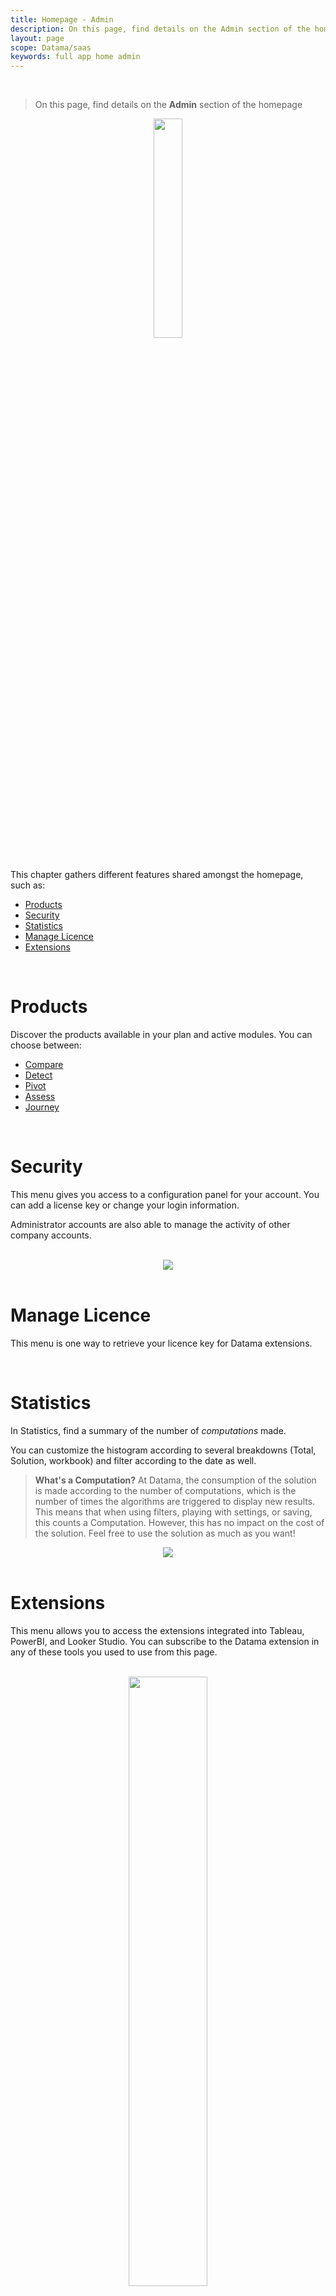 ```yaml
---
title: Homepage - Admin
description: On this page, find details on the Admin section of the homepage
layout: page
scope: Datama/saas
keywords: full app home admin
---
```


<br>

>On this page, find details on the **Admin** section of the homepage


<center><img style="width:30%;" src="{{site.url}}/{{site.baseurl}}/core_app/new/interface/homepage/admin/images/admin.png"/></center>

<br>

This chapter gathers different features shared amongst the homepage, such as:

- [Products](#products)
- [Security](#security)
- [Statistics](#statistics)
- [Manage Licence](#manage-licence)
- [Extensions](#extensions)


<br>

# Products

Discover the products available in your plan and active modules. 
You can choose between: 
- [Compare]({{site.url}}/{{site.baseurl}}/core_app/new/compare/compare.html)
- [Detect]({{site.url}}/{{site.baseurl}}/core_app/new/detect/detect.html)
- [Pivot]({{site.url}}/{{site.baseurl}}/core_app/new/pivot/pivot.html)
- [Assess]({{site.url}}/{{site.baseurl}}/core_app/new/assess/assess.html)
- [Journey]({{site.url}}/{{site.baseurl}}/core_app/new/journey/journey.html)

<br>

# Security


This menu gives you access to a configuration panel for your account. You can add a license key or change your login information.

Administrator accounts are also able to manage the activity of other company accounts.

<br>

<center><img src="{{site.url}}/{{site.baseurl}}/core_app/new/interface/homepage/admin/images/security.png"/></center>

<br>

# Manage Licence

This menu is one way to retrieve your licence key for Datama extensions. 

<br>

# Statistics

In Statistics, find a summary of the number of <i>computations</i> made.

You can customize the histogram according to several breakdowns (Total, Solution, workbook) and filter according to the date as well.

> **What's a Computation?**
At Datama, the consumption of the solution is made according to the number of computations, which is the number of times the algorithms are triggered to display new results. This means that when using filters, playing with settings, or saving, this counts a Computation. However, this has no impact on the cost of the solution. Feel free to use the solution as much as you want!

<center><img src="{{site.url}}/{{site.baseurl}}/core_app/new/interface/homepage/admin/images/statistic.png"/></center>

<br>

# Extensions 

This menu allows you to access the extensions integrated into Tableau, PowerBI, and Looker Studio. You can subscribe to the Datama extension in any of these tools you used to use from this page.

<br>

<center><img style="width:50%;" src="{{site.url}}/{{site.baseurl}}/core_app/new/interface/homepage/admin/images/products.png"/></center>


<!-- # <b>Licences</b>

(DOES NOT EXIST IN ADMIN SECTION)
This is a menu specific to administrators. It allows you to manage different license keys. Three options are possible for each user :

- **Refresh Key** : update the user's license key
- **Revoke** : remove the rights of a user linked to their license key
- **Copy** : copy a user's license key -->

